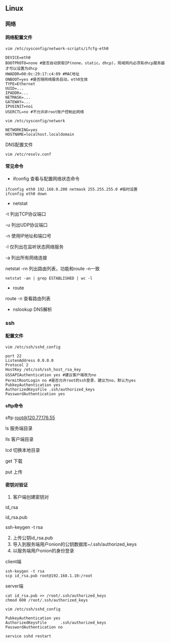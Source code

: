 ## Linux

### 网络

#### 网络配置文件

```shell
vim /etc/sysconfig/network-scripts/ifcfg-eth0

DEVICE=eth0
BOOTPROTO=none #是否自动获取IP(none，static，dhcp)，局域网内必须有dhcp服务器才可以设置为dhcp
HWADDR=00:0c:29:17:c4:09 #MAC地址
ONBOOT=yes #是否随网络服务启动，eth0生效
TYPE=Ethernet
UUID=...
IPADDR=...
NETMASK=...
GATEWAY=...
IPV6INIT=noi
USERCTL=no #不允许非root账户控制此网络
```



```shell
vim /etc/sysconfig/network

NETWORKING=yes
HOSTNAME=localhost.localdomain
```

DNS配置文件

```shell
vim /etc/resolv.conf
```

#### 常见命令

- ifconfig 查看与配置网络状态命令

```shell
ifconfig eth0 192.168.0.200 netmask 255.255.255.0 #临时设置
ifconfig eth0 down
```

- netstat

-t 列出TCP协议端口

-u 列出UDP协议端口

-n 使用IP地址和端口号

-l 仅列出在监听状态网络服务

-a 列出所有网络连接

netstat -rn 列出路由列表，功能和route -n一致

```shell
netstat -an | grep ESTABLISHED | wc -l
```

- route

route -n 查看路由列表

- nslookup DNS解析



### ssh

#### 配置文件

`vim /etc/ssh/sshd_config`

```shell
port 22
ListenAddress 0.0.0.0
Protocol 2
HostKey /etc/ssh/ssh_host_rsa_key
GSSAPIAuthentication yes #建议客户端改为no
PermitRootLogin no #是否允许root的ssh登录，建议为no，默认为yes
PubkeyAuthentication yes
AuthorizedKeysFile .ssh/authorized_keys
PasswordAuthentication yes
```

#### sftp命令

sftp root@120.77.176.55

ls 服务端目录

lls 客户端目录

lcd 切换本地目录

get 下载

put 上传

#### 密钥对验证

1. 客户端创建密钥对

id_rsa

id_rsa.pub

ssh-keygen -t rsa

2. 上传公钥id_rsa.pub
3. 导入到服务端用户onion的公钥数据库~/.ssh/authorized_keys
4. 以服务端用户onion的身份登录

client端

```shell
ssh-keygen -t rsa
scp id_rsa.pub root@192.168.1.10:/root
```

server端

```shell
cat id_rsa.pub >> /root/.ssh/authorized_keys
chmod 600 /root/.ssh/authorized_keys

vim /etc/ssh/sshd_config

PubkeyAuthentication yes
AuthorizedKeysFile      .ssh/authorized_keys
PasswordAuthentication no

service sshd restart

```










